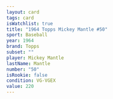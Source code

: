 ```yaml
---
layout: card
tags: card
isWatchlist: true
title: "1964 Topps Mickey Mantle #50"
sport: Baseball
year: 1964
brand: Topps
subset: ""
player: Mickey Mantle
lastName: Mantle
number: "50"
isRookie: false
condition: VG-VGEX
value: 220
---
```

